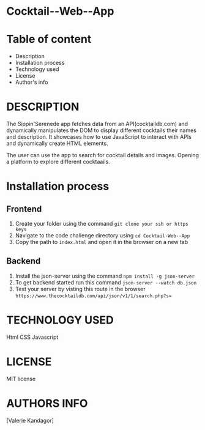# Cocktail--Web--App
# Table of content
* Description
* Installation process
* Technology used
* License
* Author's info


# DESCRIPTION
The Sippin'Serenede app fetches data from an API(cocktaildb.com) and dynamically manipulates the DOM to display different cocktails their names and description.
 It showcases how to use JavaScript to interact with APIs and dynamically create HTML elements.

The user can use the app to search for cocktail details and images. 
Opening  a platform to explore different cocktaails. 

# Installation process
## Frontend
1. Create your folder using the command `git clone your ssh or https keys`
2. Navigate to the code challenge directory using `cd Cocktail-Web--App`
3. Copy the path to `index.html` and open it in the browser on a new tab


## Backend
1. Install the json-server using the command `npm install -g json-server`
2. To get backend started run this command `json-server --watch db.json`
3. Test your server by visting this route in the browser `https://www.thecocktaildb.com/api/json/v1/1/search.php?s=`

# TECHNOLOGY USED
Html
CSS
Javascript


# LICENSE
MIT license

# AUTHORS INFO
[Valerie Kandagor]
